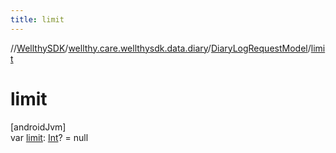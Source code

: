 ```yaml
---
title: limit
---
```

//[WellthySDK](../../../index.html)/[wellthy.care.wellthysdk.data.diary](../index.html)/[DiaryLogRequestModel](index.html)/[limit](limit.html)



# limit



[androidJvm]\
var [limit](limit.html): [Int](https://kotlinlang.org/api/latest/jvm/stdlib/kotlin/-int/index.html)? = null




